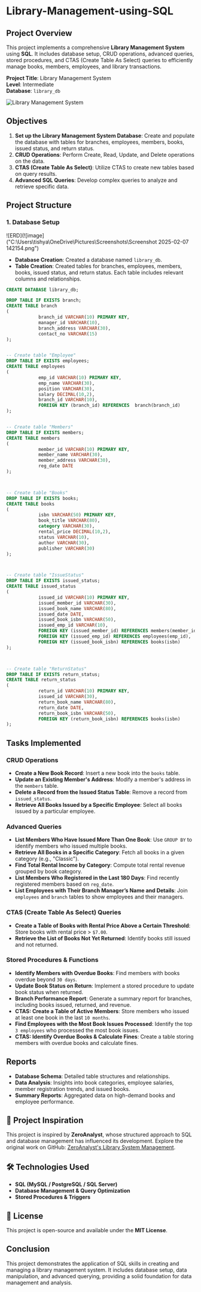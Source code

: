 # Library-Management-using-SQL

## Project Overview
This project implements a comprehensive **Library Management System** using **SQL**. It includes database setup, CRUD operations, advanced queries, stored procedures, and CTAS (Create Table As Select) queries to efficiently manage books, members, employees, and library transactions.

**Project Title**: Library Management System  
**Level**: Intermediate  
**Database**: `library_db`

![Library Management System](https://blogimages.softwaresuggest.com/blog/wp-content/uploads/2023/02/30120325/Top-5-Benefits-of-Library-Management-System-for-Education.png)

## Objectives

1. **Set up the Library Management System Database**: Create and populate the database with tables for branches, employees, members, books, issued status, and return status.
2. **CRUD Operations**: Perform Create, Read, Update, and Delete operations on the data.
3. **CTAS (Create Table As Select)**: Utilize CTAS to create new tables based on query results.
4. **Advanced SQL Queries**: Develop complex queries to analyze and retrieve specific data.

## Project Structure

### 1. Database Setup
![ERD](![image]("C:\Users\tishya\OneDrive\Pictures\Screenshots\Screenshot 2025-02-07 142154.png")

- **Database Creation**: Created a database named `library_db`.
- **Table Creation**: Created tables for branches, employees, members, books, issued status, and return status. Each table includes relevant columns and relationships.

```sql
CREATE DATABASE library_db;

DROP TABLE IF EXISTS branch;
CREATE TABLE branch
(
            branch_id VARCHAR(10) PRIMARY KEY,
            manager_id VARCHAR(10),
            branch_address VARCHAR(30),
            contact_no VARCHAR(15)
);


-- Create table "Employee"
DROP TABLE IF EXISTS employees;
CREATE TABLE employees
(
            emp_id VARCHAR(10) PRIMARY KEY,
            emp_name VARCHAR(30),
            position VARCHAR(30),
            salary DECIMAL(10,2),
            branch_id VARCHAR(10),
            FOREIGN KEY (branch_id) REFERENCES  branch(branch_id)
);


-- Create table "Members"
DROP TABLE IF EXISTS members;
CREATE TABLE members
(
            member_id VARCHAR(10) PRIMARY KEY,
            member_name VARCHAR(30),
            member_address VARCHAR(30),
            reg_date DATE
);



-- Create table "Books"
DROP TABLE IF EXISTS books;
CREATE TABLE books
(
            isbn VARCHAR(50) PRIMARY KEY,
            book_title VARCHAR(80),
            category VARCHAR(30),
            rental_price DECIMAL(10,2),
            status VARCHAR(10),
            author VARCHAR(30),
            publisher VARCHAR(30)
);



-- Create table "IssueStatus"
DROP TABLE IF EXISTS issued_status;
CREATE TABLE issued_status
(
            issued_id VARCHAR(10) PRIMARY KEY,
            issued_member_id VARCHAR(30),
            issued_book_name VARCHAR(80),
            issued_date DATE,
            issued_book_isbn VARCHAR(50),
            issued_emp_id VARCHAR(10),
            FOREIGN KEY (issued_member_id) REFERENCES members(member_id),
            FOREIGN KEY (issued_emp_id) REFERENCES employees(emp_id),
            FOREIGN KEY (issued_book_isbn) REFERENCES books(isbn) 
);



-- Create table "ReturnStatus"
DROP TABLE IF EXISTS return_status;
CREATE TABLE return_status
(
            return_id VARCHAR(10) PRIMARY KEY,
            issued_id VARCHAR(30),
            return_book_name VARCHAR(80),
            return_date DATE,
            return_book_isbn VARCHAR(50),
            FOREIGN KEY (return_book_isbn) REFERENCES books(isbn)
);

```

## Tasks Implemented

### **CRUD Operations**
- **Create a New Book Record**: Insert a new book into the `books` table.
- **Update an Existing Member's Address**: Modify a member's address in the `members` table.
- **Delete a Record from the Issued Status Table**: Remove a record from `issued_status`.
- **Retrieve All Books Issued by a Specific Employee**: Select all books issued by a particular employee.

### **Advanced Queries**
- **List Members Who Have Issued More Than One Book**: Use `GROUP BY` to identify members who issued multiple books.
- **Retrieve All Books in a Specific Category**: Fetch all books in a given category (e.g., "Classic").
- **Find Total Rental Income by Category**: Compute total rental revenue grouped by book category.
- **List Members Who Registered in the Last 180 Days**: Find recently registered members based on `reg_date`.
- **List Employees with Their Branch Manager’s Name and Details**: Join `employees` and `branch` tables to show employees and their managers.

### **CTAS (Create Table As Select) Queries**
- **Create a Table of Books with Rental Price Above a Certain Threshold**: Store books with rental price > `$7.00`.
- **Retrieve the List of Books Not Yet Returned**: Identify books still issued and not returned.

### **Stored Procedures & Functions**
- **Identify Members with Overdue Books**: Find members with books overdue beyond `30 days`.
- **Update Book Status on Return**: Implement a stored procedure to update book status when returned.
- **Branch Performance Report**: Generate a summary report for branches, including books issued, returned, and revenue.
- **CTAS: Create a Table of Active Members**: Store members who issued at least one book in the last `10 months`.
- **Find Employees with the Most Book Issues Processed**: Identify the top `3 employees` who processed the most book issues.
- **CTAS: Identify Overdue Books & Calculate Fines**: Create a table storing members with overdue books and calculate fines.

## Reports

- **Database Schema**: Detailed table structures and relationships.
- **Data Analysis**: Insights into book categories, employee salaries, member registration trends, and issued books.
- **Summary Reports**: Aggregated data on high-demand books and employee performance.

## 🔗 **Project Inspiration**
This project is inspired by **ZeroAnalyst**, whose structured approach to SQL and database management has influenced its development. Explore the original work on GitHub: [ZeroAnalyst's Library System Management](https://github.com/najirh/Library-System-Management---P2).



## 🛠 **Technologies Used**
- **SQL (MySQL / PostgreSQL / SQL Server)**
- **Database Management & Query Optimization**
- **Stored Procedures & Triggers**

## 📜 **License**
This project is open-source and available under the **MIT License**.


## Conclusion

This project demonstrates the application of SQL skills in creating and managing a library management system. It includes database setup, data manipulation, and advanced querying, providing a solid foundation for data management and analysis.

